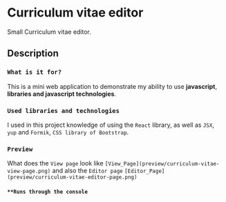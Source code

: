 # Curriculum vitae editor

Small Curriculum vitae editor.

## Description

### `What is it for?`

This is a mini web application to demonstrate my ability to use **javascript**, **libraries and javascript technologies**.

### `Used libraries and technologies`

I used in this project knowledge of using the `React` library, as well as `JSX`, `yup` and `Formik`, `CSS library of Bootstrap`.

### `Preview`

What does the `View page` look like `[View_Page](preview/curriculum-vitae-view-page.png)`
and also the `Editor page` `[Editor_Page](preview/curriculum-vitae-editor-page.png)`

#### `**Runs through the console`
